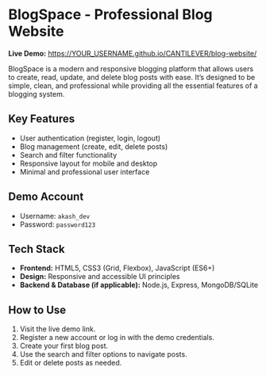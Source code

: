 # BlogSpace - Professional Blog Website

**Live Demo:** https://YOUR_USERNAME.github.io/CANTILEVER/blog-website/

BlogSpace is a modern and responsive blogging platform that allows users to create, read, update, and delete blog posts with ease. It’s designed to be simple, clean, and professional while providing all the essential features of a blogging system.

## Key Features
- User authentication (register, login, logout)
- Blog management (create, edit, delete posts)
- Search and filter functionality
- Responsive layout for mobile and desktop
- Minimal and professional user interface

## Demo Account
- Username: `akash_dev`
- Password: `password123`

## Tech Stack
- **Frontend:** HTML5, CSS3 (Grid, Flexbox), JavaScript (ES6+)
- **Design:** Responsive and accessible UI principles
- **Backend & Database (if applicable):** Node.js, Express, MongoDB/SQLite

## How to Use
1. Visit the live demo link.
2. Register a new account or log in with the demo credentials.
3. Create your first blog post.
4. Use the search and filter options to navigate posts.
5. Edit or delete posts as needed.



